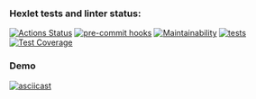 ### Hexlet tests and linter status:

[![Actions Status](https://github.com/AlexMomot-717/python-project-lvl2/workflows/hexlet-check/badge.svg)](https://github.com/AlexMomot-717/python-project-lvl2/actions)
[![pre-commit hooks](https://github.com/AlexMomot-717/python-project-lvl2/actions/workflows/pre-commit.yml/badge.svg)](https://github.com/AlexMomot-717/python-project-lvl2/actions)
[![Maintainability](https://api.codeclimate.com/v1/badges/3eeea184964d031fc883/maintainability)](https://codeclimate.com/github/AlexMomot-717/python-project-lvl2/maintainability)
[![tests](https://github.com/AlexMomot-717/python-project-lvl2/actions/workflows/tests.yml/badge.svg)](https://github.com/AlexMomot-717/python-project-lvl2/actions)
[![Test Coverage](https://api.codeclimate.com/v1/badges/3eeea184964d031fc883/test_coverage)](https://codeclimate.com/github/AlexMomot-717/python-project-lvl2/test_coverage)

### Demo

[![asciicast](https://asciinema.org/a/602583.svg)](https://asciinema.org/a/602583)
